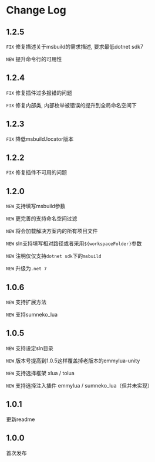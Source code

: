 # Change Log

## 1.2.5

`FIX` 修复描述关于msbuild的需求描述, 要求最低dotnet sdk7

`NEW` 提升命令行的可用性


## 1.2.4

`FIX` 修复插件过多报错的问题

`FIX` 修复内部类, 内部枚举被错误的提升到全局命名空间下

## 1.2.3

`FIX` 降低msbuild.locator版本

## 1.2.2

`FIX` 修复插件不可用的问题

## 1.2.0

`NEW` 支持填写msbuild参数

`NEW` 更完善的支持命名空间过滤

`NEW` 将会加载解决方案内的所有项目文件

`NEW` sln支持填写相对路径或者采用`${workspaceFolder}`参数 

`NEW` 注明仅仅支持`dotnet sdk`下的`msbuild`

`NEW` 升级为`.net 7`

## 1.0.6

`NEW` 支持扩展方法

`NEW` 支持sumneko_lua

## 1.0.5

`NEW` 支持设定sln目录

`NEW` 版本号提高到1.0.5这样覆盖掉老版本的emmylua-unity

`NEW` 支持选择框架 xlua / tolua

`NEW` 支持选择注入插件 emmylua / sumneko_lua（但并未实现）

## 1.0.1

更新readme

## 1.0.0

首次发布

